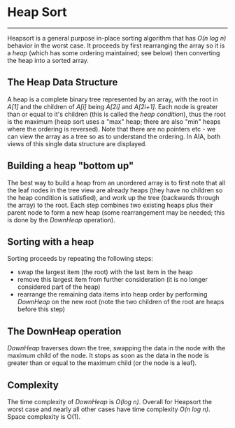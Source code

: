 # Heap Sort

---

Heapsort is a general purpose in-place sorting algorithm that has
*<verbatim>O(n log n)</verbatim>* behavior in the worst case. It
proceeds by first rearranging the array so it is a *heap* (which has some
ordering maintained; see below) then converting the heap into a sorted
array.

## The Heap Data Structure

A heap is a complete binary tree represented by an array, with
the root in *<verbatim>A[1]</verbatim>* and the children of
*<verbatim>A[i]</verbatim>* being *<verbatim>A[2i]</verbatim>* and
*<verbatim>A[2i+1]</verbatim>*. Each node is greater than or equal to
it's children (this is called the *heap condition*), thus the root is
the maximum (heap sort uses a "max" heap; there are also "min" heaps
where the ordering is reversed).  Note that there are no pointers etc -
we can view the array as a tree so as to understand the ordering. In
AIA, both views of this single data structure are displayed.

## Building a heap "bottom up"

The best way to build a heap from an unordered array is to first note that
all the leaf nodes in the tree view are already heaps (they have no children
so the heap condition is satisfied), and work up the tree (backwards
through the array) to the root. Each step combines two existing heaps
plus their parent node to form a new heap (some rearrangement may be
needed; this is done by the *DownHeap* operation).

## Sorting with a heap

Sorting proceeds by repeating the following steps:

- swap the largest item (the root) with the last item in the heap
- remove this largest item from further consideration (it is no longer
  considered part of the heap)
- rearrange the remaining data items into heap order by performing
  *DownHeap* on the new root (note the two children of the root are
  heaps before this step)

## The DownHeap operation

*DownHeap* traverses down the tree, swapping the data in the node with
the maximum child of the node.  It stops as soon as the data in the node
is greater than or equal to the maximum child (or the node is a leaf).

## Complexity

The time complexity of *DownHeap* is *O(log n)*. Overall for Heapsort
the worst case and nearly all other cases have time complexity *O(n log n)*.
Space complexity is O(1).




